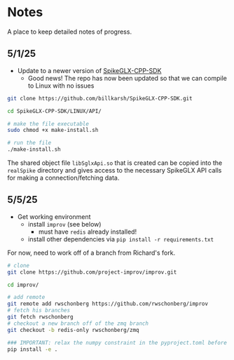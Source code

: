 # Notes

A place to keep detailed notes of progress.

## 5/1/25

- Update to a newer version of [SpikeGLX-CPP-SDK](https://github.com/billkarsh/SpikeGLX-CPP-SDK/tree/main)
    - Good news! The repo has now been updated so that we can compile to Linux with no issues

```bash
git clone https://github.com/billkarsh/SpikeGLX-CPP-SDK.git

cd SpikeGLX-CPP-SDK/LINUX/API/

# make the file executable
sudo chmod +x make-install.sh 

# run the file 
./make-install.sh 
```

The shared object file `libSglxApi.so` that is created can be copied into the `realSpike` directory 
and gives access to the necessary SpikeGLX API calls for making a connection/fetching data. 

## 5/5/25

- Get working environment 
  - install `improv` (see below) 
    - must have `redis` already installed!
  - install other dependencies via `pip install -r requirements.txt`

For now, need to work off of a branch from Richard's fork.
```bash
# clone
git clone https://github.com/project-improv/improv.git

cd improv/

# add remote 
git remote add rwschonberg https://github.com/rwschonberg/improv
# fetch his branches
git fetch rwschonberg
# checkout a new branch off of the zmq branch
git checkout -b redis-only rwschonberg/zmq

### IMPORTANT: relax the numpy constraint in the pyproject.toml before in-place install
pip install -e .
```


